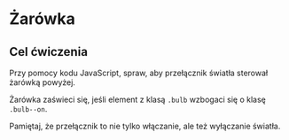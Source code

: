 # Żarówka

## Cel ćwiczenia

Przy pomocy kodu JavaScript, spraw, aby przełącznik światła sterował żarówką powyżej.

Żarówka zaświeci się, jeśli element z klasą `.bulb` wzbogaci się o klasę `.bulb--on`.

Pamiętaj, że przełącznik to nie tylko włączanie, ale też wyłączanie światła.
